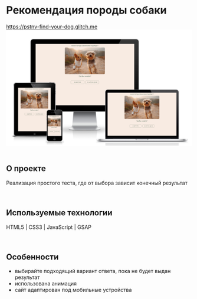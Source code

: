 <h1> Рекомендация породы собаки </h1>
<a href="https://pstnv-find-your-dog.glitch.me/"> https://pstnv-find-your-dog.glitch.me </a>

<div align="center">
  <img src="src/pics/preview.png">
</div>
<br>

<h2> О проекте </h2>
<p> Реализация простого теста, где от выбора зависит конечный результат </p>
<br>

<h2> Используемые технологии </h2>
<p> HTML5 | CSS3 | JavaScript | GSAP</p>
<br>

<h2>Особенности</h2>
<ul>
  <li> выбирайте подходящий вариант ответа, пока не будет выдан результат </li>
  <li> использована анимация </li>
  <li> сайт адаптирован под мобильные устройства </li>
</ul>
